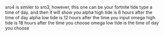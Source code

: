 sro4 is similer to sro3, however, this one can be your fortnite tide
type a time of day. and then it will show you
alpha high tide is 6 hours after the time of day
alpha low tide is 12 hours after the time you input
omega high tide is 18 hours after the time you choose
omega low tide is the time of day you choose
